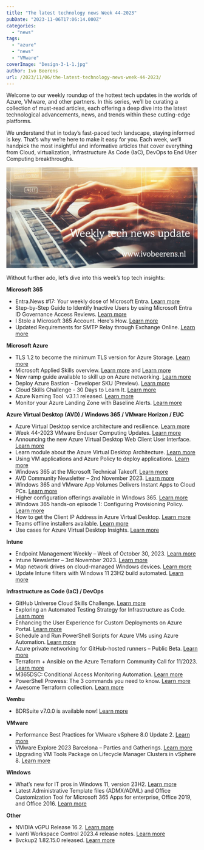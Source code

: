 ```yaml
---
title: "The latest technology news Week 44-2023"
pubDate: "2023-11-06T17:06:14.000Z"
categories: 
  - "news"
tags: 
  - "azure"
  - "news"
  - "VMware"
coverImage: "Design-3-1-1.jpg"
author: Ivo Beerens
url: /2023/11/06/the-latest-technology-news-week-44-2023/
---
```


Welcome to our weekly roundup of the hottest tech updates in the worlds of Azure, VMware, and other partners. In this series, we’ll be curating a collection of must-read articles, each offering a deep dive into the latest technological advancements, news, and trends within these cutting-edge platforms.

We understand that in today’s fast-paced tech landscape, staying informed is key. That’s why we’re here to make it easy for you. Each week, we’ll handpick the most insightful and informative articles that cover everything from Cloud, virtualization, Infrastructure As Code (IaC), DevOps to End User Computing breakthroughs.

![newsletter](images/Design-3-1-1.jpg)

Without further ado, let’s dive into this week’s top tech insights:

**Microsoft 365**

- Entra.News #17: Your weekly dose of Microsoft Entra. [Learn more](https://entra.news/p/entranews-17-your-weekly-dose-of?r=84mwt&utm_campaign=post&utm_medium=web)
- Step-by-Step Guide to Identify Inactive Users by using Microsoft Entra ID Governance Access Reviews. [Learn more](https://techcommunity.microsoft.com/t5/microsoft-entra-azure-ad-blog/step-by-step-guide-to-identify-inactive-users-by-using-microsoft/ba-p/3944705)
- I Stole a Microsoft 365 Account. Here's How. [Learn more](https://youtu.be/sZ22YulJwao?si=Qmtkwct2OeSzOj-J)
- Updated Requirements for SMTP Relay through Exchange Online. [Learn more](https://techcommunity.microsoft.com/t5/exchange-team-blog/updated-requirements-for-smtp-relay-through-exchange-online/bc-p/3971338?WT.mc_id=M365-MVP-5000284)

**Microsoft Azure**

- TLS 1.2 to become the minimum TLS version for Azure Storage. [Learn more](https://azure.microsoft.com/en-us/updates/tls-12-to-become-the-minimum-tls-version-for-azure-storage/)
- Microsoft Applied Skills overview. [Learn more](https://query.prod.cms.rt.microsoft.com/cms/api/am/binary/RW1bY3w) and [Learn more](https://learn.microsoft.com/nl-nl/credentials/browse/?credential_types=applied%20skills)
- New ramp guide available to skill up on Azure networking. [Learn more](https://techcommunity.microsoft.com/t5/azure-infrastructure-blog/new-ramp-guide-available-to-skill-up-on-azure-networking/ba-p/3695471?wt.mc_id=AZ-MVP-5000436)
- Deploy Azure Bastion - Developer SKU (Preview). [Learn more](https://learn.microsoft.com/en-gb/azure/bastion/quickstart-developer-sku)
- Cloud Skills Challenge - 30 Days to Learn It. [Learn more](https://developer.microsoft.com/en-US/offers/30-days-to-learn-it#segment-2)
- Azure Naming Tool  v3.1.1 released. [Learn more](https://github.com/mspnp/AzureNamingTool)
- Monitor your Azure Landing Zone with Baseline Alerts. [Learn more](https://luke.geek.nz/azure/Monitor-Azure-LandingZones-with-AMBA/)

**Azure Virtual Desktop (AVD) / Windows 365 / VMware Horizon / EUC**

- Azure Virtual Desktop service architecture and resilience. [Learn more](https://learn.microsoft.com/en-us/azure/virtual-desktop/service-architecture-resilience)
- Week 44-2023 VMware Enduser Computing Updates. [Learn more](https://juliuslienemann.wordpress.com/2023/11/03/week-44-2023-VMware-enduser-computing-updates/)
- Announcing the new Azure Virtual Desktop Web Client User Interface. [Learn more](https://techcommunity.microsoft.com/t5/azure-virtual-desktop-blog/announcing-the-new-azure-virtual-desktop-web-client-user/ba-p/3970199?WT.mc_id=AZ-MVP-5004796)
- Learn module about the Azure Virtual Desktop Architecture. [Learn more](https://learn.microsoft.com/en-us/training/modules/azure-virtual-desktop-architecture/)
- Using VM applications and Azure Policy to deploy applications. [Learn more](https://www.georgeollis.com/using-vm-applications-and-azure-policy/)
- Windows 365 at the Microsoft Technical Takeoff. [Learn more](https://techcommunity.microsoft.com/t5/windows-365/windows-365-at-the-microsoft-technical-takeoff/m-p/3657269)
- AVD Community Newsletter – 2nd November 2023. [Learn more](https://avdcommunity.com/avd-community-newsletter-2nd-november-2023/)
- Windows 365 and VMware App Volumes Delivers Instant Apps to Cloud PCs. [Learn more](https://mobile-jon.com/2023/10/23/windows-365-and-VMware-app-volumes-delivers-instant-apps-to-cloud-pcs/)
- Higher configuration offerings available in Windows 365. [Learn more](https://techcommunity.microsoft.com/t5/windows-it-pro-blog/higher-configuration-offerings-available-in-windows-365/ba-p/3968118)
- Windows 365 hands-on episode 1: Configuring Provisioning Policy. [Learn more](https://youtu.be/u7cIFJJnZfk?si=rT-fVYr3ho2lAa4r)
- How to get the Client IP Address in Azure Virtual Desktop. [Learn more](https://blog.itprocloud.de/Azure-Virtual-Desktop-Client-IP/)
- Teams offline installers available. [Learn more](https://learn.microsoft.com/en-us/microsoftteams/new-teams-bulk-install-client#option-1b-download-and-install-new-teams-using-an-offline-installer)
- Use cases for Azure Virtual Desktop Insights. [Learn more](https://learn.microsoft.com/en-us/azure/virtual-desktop/insights-use-cases)

**Intune**

- Endpoint Management Weekly – Week of October 30, 2023. [Learn more](https://www.danielengberg.com/newsletter-week-of-october-30th-2023/)
- Intune Newsletter – 3rd November 2023. [Learn more](https://andrewstaylor.com/2023/11/03/intune-newsletter-3rd-november-2023/)
- Map network drives on cloud-managed Windows devices. [Learn more](https://www.inthecloud247.com/map-network-drives-on-cloud-managed-windows-devices/)
- Update Intune filters with Windows 11 23H2 build automated. [Learn more](https://rozemuller.com/update-intune-filters-with-windows11-23h2-build-automated/)

**Infrastructure as Code (IaC) / DevOps**

- GitHub Universe Cloud Skills Challenge. [Learn more](https://learn.microsoft.com/nl-nl/training/challenges?id=ef5f9f41-0818-4895-9217-79d19827a322&ocid=GitHubUniv_CSC_event_nge)
- Exploring an Automated Testing Strategy for Infrastructure as Code. [Learn more](https://techcommunity.microsoft.com/t5/azure-high-performance-computing/exploring-an-automated-testing-strategy-for-infrastructure-as/ba-p/3971715?WT.mc_id=DT-MVP-5001664)
- Enhancing the User Experience for Custom Deployments on Azure Portal. [Learn more](https://blog.nimbus-musings.com/posts/azure-custom-deployment/)
- Schedule and Run PowerShell Scripts for Azure VMs using Azure Automation. [Learn more](https://www.thomasmaurer.ch/2022/08/schedule-and-run-PowerShell-scripts-for-azure-vms-using-azure-automation/)
- Azure private networking for GitHub-hosted runners – Public Beta. [Learn more](https://github.blog/changelog/2023-11-01-github-hosted-runners-private-networking-with-azure-virtual-networks-public-beta/)
- Terraform + Ansible on the Azure Terraform Community Call for 11/2023. [Learn more](https://www.youtube.com/watch?v=cCVJe5auV1M)
- M365DSC: Conditional Access Monitoring Automation. [Learn more](https://www.french365connection.co.uk/post/m365dsc-automate-conditional-access-drift-monitoring)
- PowerShell Prowess: The 3 commands you need to know. [Learn more](https://www.devjev.nl/posts/2023/PowerShell-prowess-the-3-commands-you-need-to-know/)
- Awesome Terraform collection. [Learn more](https://github.com/shuaibiyy/awesome-terraform)

**Vembu**

- BDRSuite v7.0.0 is available now! [Learn more](https://www.bdrsuite.com/vembu-bdr-suite-release-notes/)

**VMware**

- Performance Best Practices for VMware vSphere 8.0 Update 2. [Learn more](https://www.VMware.com/techpapers/2023/vSphere-esxi-vcenter-server-80U2-performance-best-practices.html)
- VMware Explore 2023 Barcelona – Parties and Gatherings. [Learn more](https://www.vbrain.info/2023/10/05/VMware-explore-2023-barcelona-parties-and-gatherings/)
- Upgrading VM Tools Package on Lifecycle Manager Clusters in vSphere 8. [Learn more](https://khizeran.com/2023/10/27/upgrading-vm-tools-package-on-lifecycle-manager-clusters-in-vSphere-8/)

**Windows**

- What’s new for IT pros in Windows 11, version 23H2. [Learn more](https://techcommunity.microsoft.com/t5/windows-it-pro-blog/what-s-new-for-it-pros-in-windows-11-version-23h2/ba-p/3967814)
- Latest Administrative Template files (ADMX/ADML) and Office Customization Tool for Microsoft 365 Apps for enterprise, Office 2019, and Office 2016. [Learn more](https://www.microsoft.com/en-us/download/details.aspx?id=49030)

**Other**

- NVIDIA vGPU Release 16.2. [Learn more](https://docs.nvidia.com/grid/16.0/whats-new-vgpu/index.html)
- Ivanti Workspace Control 2023.4 release notes. [Learn more](https://help.ivanti.com/res/help/en_US/IWC/2023/ReleaseNotesRevision/Major_Release.htm)
- Bvckup2 1.82.15.0 released. [Learn more](https://t.co/UPKqPIfa6I)